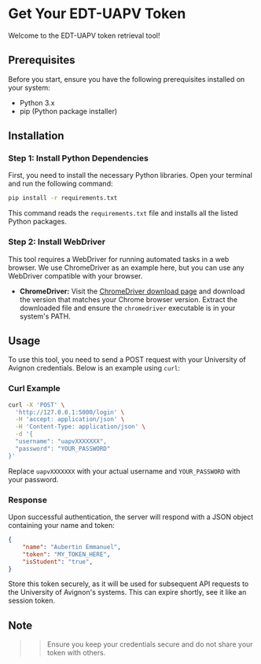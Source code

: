 
# Get Your EDT-UAPV Token

Welcome to the EDT-UAPV token retrieval tool! 
## Prerequisites

Before you start, ensure you have the following prerequisites installed on your system:

- Python 3.x
- pip (Python package installer)

## Installation

### Step 1: Install Python Dependencies

First, you need to install the necessary Python libraries. Open your terminal and run the following command:

```bash
pip install -r requirements.txt
```

This command reads the `requirements.txt` file and installs all the listed Python packages.

### Step 2: Install WebDriver

This tool requires a WebDriver for running automated tasks in a web browser. We use ChromeDriver as an example here, but you can use any WebDriver compatible with your browser.

- **ChromeDriver:** Visit the [ChromeDriver download page](https://sites.google.com/a/chromium.org/chromedriver/) and download the version that matches your Chrome browser version. Extract the downloaded file and ensure the `chromedriver` executable is in your system's PATH.

## Usage

To use this tool, you need to send a POST request with your University of Avignon credentials. Below is an example using `curl`:

### Curl Example

```bash
curl -X 'POST' \
  'http://127.0.0.1:5000/login' \
  -H 'accept: application/json' \
  -H 'Content-Type: application/json' \
  -d '{
  "username": "uapvXXXXXXX",
  "password": "YOUR_PASSWORD"
}'
```

Replace `uapvXXXXXXX` with your actual username and `YOUR_PASSWORD` with your password.

### Response

Upon successful authentication, the server will respond with a JSON object containing your name and token:

```json
{
    "name": "Aubertin Emmanuel",
    "token": "MY_TOKEN_HERE",
    "isStudent": "true",
}
```

Store this token securely, as it will be used for subsequent API requests to the University of Avignon's systems.
This can expire shortly, see it like an session token.

## Note

>> Ensure you keep your credentials secure and do not share your token with others.

